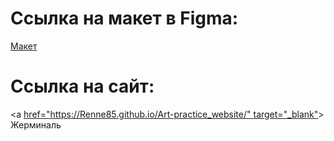 # Ссылка на макет в Figma:
<a href="https://www.figma.com/file/y8ESfSUVNOoiKkSytTtlHy/Untitled?type=design&node-id=0%3A1&mode=design&t=NGDyjTC4ffeoW78y-1" target="_blank"> Макет </a>

# Ссылка на сайт:
<a [href="https://Renne85.github.io/Art-practice_website/" target="_blank"](https://github.com/Renne85/Art-practice_website/blob/main/%D0%90%D1%80%D1%82%20%D0%BF%D1%80%D0%B0%D0%BA%D1%82%D0%B8%D0%BA%D0%B0/index.html)> Жерминаль </a>
